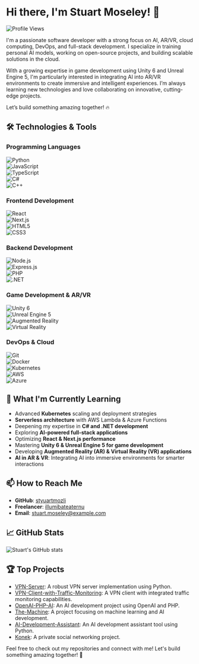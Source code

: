 # Hi there, I'm Stuart Moseley! 👋  

![Profile Views](https://komarev.com/ghpvc/?username=stuartmoseley&color=blue)  

I'm a passionate software developer with a strong focus on AI, AR/VR, cloud computing, DevOps, and full-stack development. I specialize in training personal AI models, working on open-source projects, and building scalable solutions in the cloud.

With a growing expertise in game development using Unity 6 and Unreal Engine 5, I'm particularly interested in integrating AI into AR/VR environments to create immersive and intelligent experiences. I’m always learning new technologies and love collaborating on innovative, cutting-edge projects.

Let’s build something amazing together! 🔥

## 🛠️ Technologies & Tools  

### **Programming Languages**  
![Python](https://img.shields.io/badge/-Python-3776AB?logo=python&logoColor=white&style=flat)  
![JavaScript](https://img.shields.io/badge/-JavaScript-F7DF1E?logo=javascript&logoColor=white&style=flat)  
![TypeScript](https://img.shields.io/badge/-TypeScript-007ACC?logo=typescript&logoColor=white&style=flat)  
![C#](https://img.shields.io/badge/-C%23-239120?logo=c-sharp&logoColor=white&style=flat)  
![C++](https://img.shields.io/badge/-C++-00599C?logo=c%2b%2b&logoColor=white&style=flat)  

### **Frontend Development**  
![React](https://img.shields.io/badge/-React-61DAFB?logo=react&logoColor=white&style=flat)  
![Next.js](https://img.shields.io/badge/-Next.js-000000?logo=next.js&logoColor=white&style=flat)  
![HTML5](https://img.shields.io/badge/-HTML5-E34F26?logo=html5&logoColor=white&style=flat)  
![CSS3](https://img.shields.io/badge/-CSS3-1572B6?logo=css3&logoColor=white&style=flat)  

### **Backend Development**  
![Node.js](https://img.shields.io/badge/-Node.js-339933?logo=node.js&logoColor=white&style=flat)  
![Express.js](https://img.shields.io/badge/-Express.js-000000?logo=express&logoColor=white&style=flat)  
![PHP](https://img.shields.io/badge/-PHP-777BB4?logo=php&logoColor=white&style=flat)  
![.NET](https://img.shields.io/badge/-.NET-512BD4?logo=dotnet&logoColor=white&style=flat)  

### **Game Development & AR/VR**  
![Unity 6](https://img.shields.io/badge/-Unity%206-000000?logo=unity&logoColor=white&style=flat)  
![Unreal Engine 5](https://img.shields.io/badge/-Unreal%20Engine%205-0E1128?logo=unreal-engine&logoColor=white&style=flat)  
![Augmented Reality](https://img.shields.io/badge/-Augmented%20Reality-FF6F00?logo=augmented-reality&logoColor=white&style=flat)  
![Virtual Reality](https://img.shields.io/badge/-Virtual%20Reality-008080?logo=virtual-reality&logoColor=white&style=flat)  

### **DevOps & Cloud**  
![Git](https://img.shields.io/badge/-Git-F05032?logo=git&logoColor=white&style=flat)  
![Docker](https://img.shields.io/badge/-Docker-2496ED?logo=docker&logoColor=white&style=flat)  
![Kubernetes](https://img.shields.io/badge/-Kubernetes-326CE5?logo=kubernetes&logoColor=white&style=flat)  
![AWS](https://img.shields.io/badge/-AWS-232F3E?logo=amazon-aws&logoColor=white&style=flat)  
![Azure](https://img.shields.io/badge/-Azure-0078D4?logo=microsoft-azure&logoColor=white&style=flat)  

## 🌱 What I'm Currently Learning  

- Advanced **Kubernetes** scaling and deployment strategies  
- **Serverless architecture** with AWS Lambda & Azure Functions  
- Deepening my expertise in **C# and .NET development**  
- Exploring **AI-powered full-stack applications**  
- Optimizing **React & Next.js performance**  
- Mastering **Unity 6 & Unreal Engine 5 for game development**  
- Developing **Augmented Reality (AR) & Virtual Reality (VR) applications**  
- **AI in AR & VR**: Integrating AI into immersive environments for smarter interactions  

## 📫 How to Reach Me  

- **GitHub**: [styuartmozli](https://github.com/styuartmozli)  
- **Freelancer**: [illumibateaternu](https://www.freelancer.com/u/illumibateaternu)  
- **Email**: stuart.moseley@example.com  

## 📈 GitHub Stats  

![Stuart's GitHub stats](https://github-readme-stats.vercel.app/api?username=stuartmoseley&show_icons=true&theme=radical)  

## 🏆 Top Projects  

- [VPN-Server](https://github.com/stuartmoseley/VPN-Server): A robust VPN server implementation using Python.  
- [VPN-Client-with-Traffic-Monitoring](https://github.com/stuartmoseley/VPN-Client-with-Traffic-Monitoring): A VPN client with integrated traffic monitoring capabilities.  
- [OpenAI-PHP-AI](https://github.com/stuartmoseley/OpenAI-PHP-AI): An AI development project using OpenAI and PHP.  
- [The-Machine](https://github.com/stuartmoseley/The-Machine): A project focusing on machine learning and AI development.  
- [AI-Development-Assistant](https://github.com/stuartmoseley/AI-Development-Assistant): An AI development assistant tool using Python.  
- [Konek](https://github.com/stuartmoseley/Konek): A private social networking project.  

Feel free to check out my repositories and connect with me! Let's build something amazing together! 🚀  
